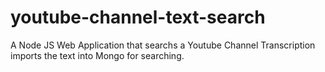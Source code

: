 # youtube-channel-text-search
A Node JS Web Application that searchs a Youtube Channel Transcription imports the text into Mongo for searching.
